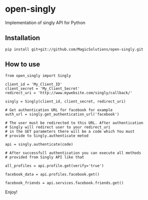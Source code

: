 open-singly
===========

Implementation of singly API for Python


Installation
-------------


	pip install git+git://github.com/MagicSolutions/open-singly.git



How to use
----------


	from open_singly import Singly

	client_id = 'My_Client_ID'
	client_secret = 'My_Client_Secret'
	redirect_uri = 'http://www.mywebsite.com/singly/callback/'

	singly = Singly(client_id, client_secret, redirect_uri)

	# Get authentication URL for facebook for example
	auth_url = singly.get_authentication_url('facebook')

	# The user must be redirected to this URL. After authentication
	# Singly will redirect user to your redirect_uri
	# in the GET parameters there will be a code which You must
	# provide to Singly.authenticate metod

	api = singly.authenticate(code)

	# After successfull authentication you can execute all methods
	# provided from Singly API like that

	all_profiles = api.profile.get(verify='true')

	facebook_data = api.profiles.facebook.get()

	facebook_friends = api.services.facebook.friends.get()



Enjoy!
